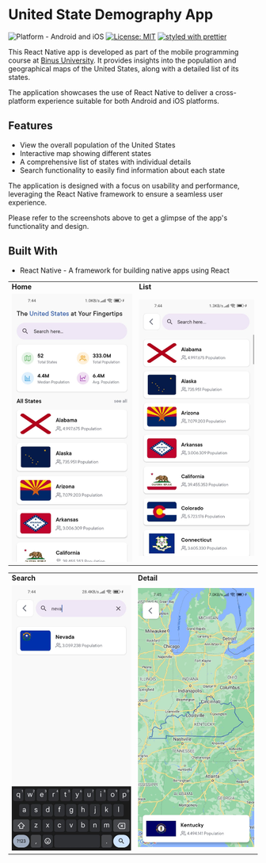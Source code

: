 # United State Demography App
![Platform - Android and iOS](https://img.shields.io/badge/platform-Android%20%7C%20iOS-blue.svg?style=for-the-badge)
[![License: MIT](https://img.shields.io/badge/License-MIT-green.svg?style=for-the-badge)](https://opensource.org/licenses/MIT)
[![styled with prettier](https://img.shields.io/badge/styled_with-prettier-ff69b4.svg?style=for-the-badge)](https://github.com/prettier/prettier)


This React Native app is developed as part of the mobile programming course at [Binus University](https://binus.ac.id/). It provides insights into the population and geographical maps of the United States, along with a detailed list of its states.

The application showcases the use of React Native to deliver a cross-platform experience suitable for both Android and iOS platforms.

## Features
- View the overall population of the United States
- Interactive map showing different states
- A comprehensive list of states with individual details
- Search functionality to easily find information about each state


The application is designed with a focus on usability and performance, leveraging the React Native framework to ensure a seamless user experience.

Please refer to the screenshots above to get a glimpse of the app's functionality and design.

## Built With
- React Native - A framework for building native apps using React

<table>
  <tr>
    <td>
      <b>Home</b>
    </td>
    <td>
      <b>List</b>
    </td>
  </tr>
  <tr>
    <td align="center">
      <img alt="React Native Apple Header View" src="assets/screenshots/home.jpeg" width="686px"/>
    </td>
    <td align="center">
      <img alt="React Native Gorgeous Header View" src="assets/screenshots/list.jpeg" width="686px" />
    </td>
   </tr>
</table>
<table>
  <tr>
    <td>
      <b>Search</b>
    </td>
    <td>
      <b>Detail</b>
    </td>
  </tr>
  <tr>
    <td align="center">
      <img alt="React Native Apple Header View" src="assets/screenshots/search.jpeg" width="686px"/>
    </td>
    <td align="center">
      <img alt="React Native Gorgeous Header View" src="assets/screenshots/detail.jpeg" width="686px" />
    </td>
   </tr>
</table>
